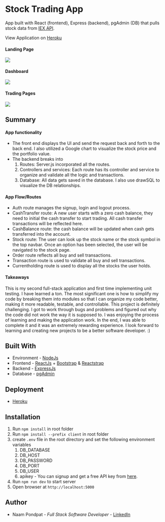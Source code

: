 # Stock Trading App

App built with React (frontend), Express (backend), pgAdmin (DB) that pulls stock data from [IEX API](https://iexcloud.io/docs/api/).

View Application on [Heroku](https://naamp-stock-trading.herokuapp.com/)

#### Landing Page
<img src="https://user-images.githubusercontent.com/53867191/132024927-5811a580-962b-4912-bb3f-daca692a7b91.png" />

#### Dashboard
<img src="https://user-images.githubusercontent.com/53867191/132025287-7bc2e297-8d25-4a64-a568-5d83899a2adf.png" />

#### Trading Pages
<img src="https://user-images.githubusercontent.com/53867191/132025447-6626dec9-5ec6-4d96-99be-3c7d0fb7afb2.png" />

## Summary

#### App functionality
-	The front end displays the UI and send the request back and forth to the back end. I also utilized a Google chart to visualize the stock price and the portfolio value. 
-	The backend breaks into 
    1.	Routes: Server.js incorporated all the routes.
    2.	Controllers and services: Each route has its controller and service to organize and validate all the logic and transactions.
    3.	Database: All data gets saved in the database. I also use drawSQL to visualize the DB relationships.

#### App Flow/Routes
- Auth route manages the signup, login and logout process. 
- CashTransfer route: A new user starts with a zero cash balance, they need to initial the cash transfer to start trading. All cash transfer transactions will be reflected here.
- CashBalance route: the cash balance will be updated when cash gets transferred into the account.
- Stock route: The user can look up the stock name or the stock symbol in the top navbar. Once an option has been selected, the user will be navigated to the stock page.
- Order route reflects all buy and sell transactions. 
- Transaction route is used to validate all buy and sell transactions.
- Currentholding route is used to display all the stocks the user holds.

#### Takeaways

This is my second full-stack application and first time implementing unit testing. I have learned a ton. The most significant one is how to simplify my code by breaking them into modules so that I can organize my code better, making it more readable, testable, and controllable. This project is definitely challenging. I got to work through bugs and problems and figured out why the code did not work the way it is supposed to. I was enjoying the process of learning and making the application work. In the end, I was able to complete it and it was an extremely rewarding experience. I look forward to learning and creating new projects to be a better software developer. :)


## Built With

- Environment - [NodeJs](https://nodejs.org/en/)
- Frontend - [ReactJs](https://reactjs.org/) + [Bootstrap](https://getbootstrap.com/) & [Reactstrap](https://reactstrap.github.io/)
- Backend - [ExpressJs](https://expressjs.com/)
- Database - [pgAdmin](https://www.pgadmin.org/)

## Deployment

- [Heroku](https://www.heroku.com)

## Installation
1. Run `npm install` in root folder
2. Run `npm install --prefix client` in root folder
3. create `.env` file in the root directory and set the following environment variables
   1. DB_DATABASE
   2. DB_HOST
   3. DB_PASSWORD
   4. DB_PORT
   5. DB_USER
   6. apikey - You can signup and get a free API key from [here](https://site.financialmodelingprep.com/developer/docs/).
4. Run `npm run dev` to start server
5. Open browser at `http://localhost:5000`

## Author

- Naam Pondpat - _Full Stack Software Developer_ - [LinkedIn](https://www.linkedin.com/in/naam-pondpat-638153150/)

